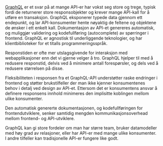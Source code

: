 [GraphQL](http://graphql.org/) er et svar på at mange API-er har vokst seg store og trege, typisk fordi de returnerer store responsobjekter og krever mange API-kall for å utføre en transaksjon. GraphQL eksponerer typede data gjennom ett endepunkt, og lar API-konsumenter hente nøyaktig de feltene og objektene de ønsker i ett enkelt kall. Dokumentasjon av API-et genereres automatisk, og muliggjør validering og kodefullføring (autocomplete) av spørringer i frontend. GraphQL er agnostisk til underliggende teknologier, og har klientbiblioteker for et titalls programmeringsspråk.

Responstiden er ofte mer utslagsgivende for interaksjon med webapplikasjoner enn det vi gjerne velger å tro. GraphQL hjelper til med å redusere responstid, delvis ved å minimere antall forespørsler, og dels ved å redusere størrelsen på disse. 

Fleksibiliteten i responsen fra et GraphQL-API understøtter raske endringer i frontend og støtter brukstilfeller der man ikke kjenner konsumentenes behov i detalj ved design av API-et. Ettersom det er konsumentens ansvar å definere responsens innhold minimeres den implisitte koblingen mellom ulike konsumenter. 

Den automatisk genererte dokumentasjonen, og kodefullføringen for frontendutviklere, senker samtidig mengden kommunikasjonsoverhead mellom frontend- og API-utviklere.

GraphQL kan gi store fordeler om man har større team, bruker datamodeller med høy grad av relasjoner, eller har API-er med mange ulike konsumenter. I andre tilfeller kan tradisjonelle API-er fungere like godt.